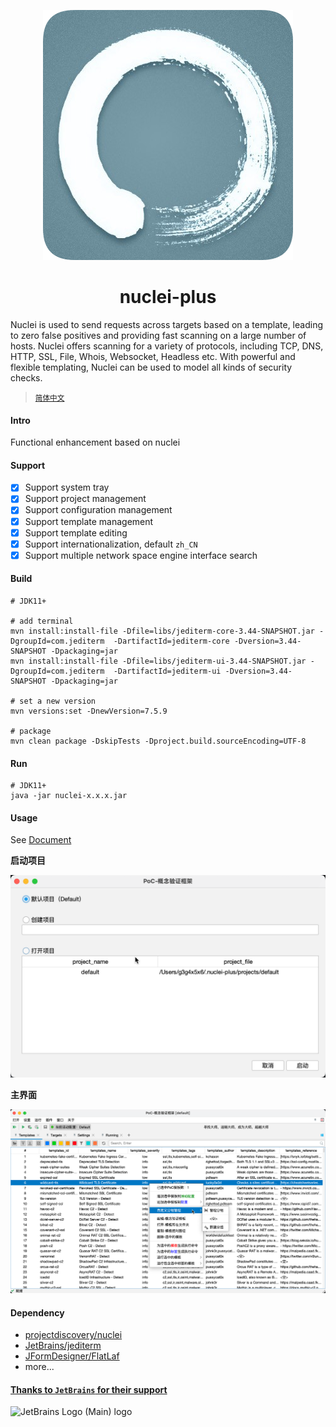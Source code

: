 <div align=center style="margin-top: 10px;">

![nuclei-plus-icon](doc/images/icon.png)
<h1>nuclei-plus</h1>
</div>

Nuclei is used to send requests across targets based on a template, leading to zero false positives and providing fast
scanning on a large number of hosts. Nuclei offers scanning for a variety of protocols, including TCP, DNS, HTTP, SSL,
File, Whois, Websocket, Headless etc. With powerful and flexible templating, Nuclei can be used to model all kinds of
security checks.
> <small>[简体中文](README_zh.md)</small>

#### Intro

Functional enhancement based on nuclei

#### Support

- [x] Support system tray
- [x] Support project management
- [x] Support configuration management
- [x] Support template management
- [x] Support template editing
- [x] Support internationalization, default `zh_CN`
- [x] Support multiple network space engine interface search

#### Build

```shell
# JDK11+

# add terminal
mvn install:install-file -Dfile=libs/jediterm-core-3.44-SNAPSHOT.jar -DgroupId=com.jediterm  -DartifactId=jediterm-core -Dversion=3.44-SNAPSHOT -Dpackaging=jar
mvn install:install-file -Dfile=libs/jediterm-ui-3.44-SNAPSHOT.jar -DgroupId=com.jediterm  -DartifactId=jediterm-ui -Dversion=3.44-SNAPSHOT -Dpackaging=jar

# set a new version
mvn versions:set -DnewVersion=7.5.9

# package
mvn clean package -DskipTests -Dproject.build.sourceEncoding=UTF-8
```

#### Run

```shell
# JDK11+
java -jar nuclei-x.x.x.jar
```

#### Usage

See [Document](https://yong-an-dang.github.io/nuclei-plus/)

**启动项目**

![img.png](doc/images/项目选择.png)

**主界面**

![img.png](doc/images/主界面.png)

#### Dependency

- [projectdiscovery/nuclei](https://github.com/projectdiscovery/nuclei)
- [JetBrains/jediterm](https://github.com/JetBrains/jediterm)
- [JFormDesigner/FlatLaf](https://github.com/JFormDesigner/FlatLaf)
- more...

#### [Thanks to `JetBrains` for their support](https://jb.gg/OpenSourceSupport)

![JetBrains Logo (Main) logo](https://resources.jetbrains.com/storage/products/company/brand/logos/jb_beam.svg)
